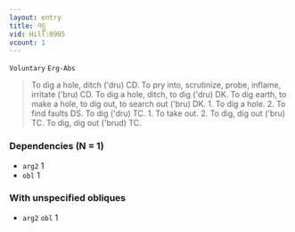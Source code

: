 ```yaml
---
layout: entry
title: འདྲུ་
vid: Hill:0905
vcount: 1
---
```

`Voluntary` `Erg-Abs`
> To dig a hole, ditch ('dru) CD\.
 To pry into, scrutinize, probe, inflame, irritate ('bru) CD\.
 To dig a hole, ditch, to dig ('dru) DK\.
 To dig earth, to make a hole, to dig out, to search out ('bru) DK\.
 1\.
 To dig a hole\.
 2\.
 To find faults DS\.
 To dig ('dru) TC\.
 1\.
 To take out\.
 2\.
 To dig, dig out ('bru) TC\.
 To dig, dig out ('brud) TC\.

### Dependencies (N = 1)
* `arg2` 1
* `obl` 1


### With unspecified obliques
* `arg2` `obl` 1


